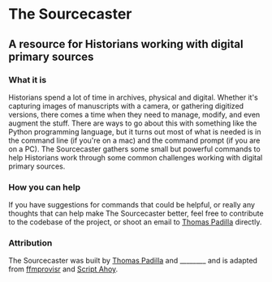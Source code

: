 # The Sourcecaster

## A resource for Historians working with digital primary sources

### What it is

Historians spend a lot of time in archives, physical and digital. Whether it's capturing images of manuscripts with a camera, or gathering digitized versions, there comes a time when they need to manage, modify, and even augment the stuff. There are ways to go about this with something like the Python programming language, but it turns out most of what is needed is in the command line (if you're on a mac) and the command prompt (if you are on a PC). The Sourcecaster gathers some small but powerful commands to help Historians work through some common challenges working with digital primary sources.

### How you can help

If you have suggestions for commands that could be helpful, or really any thoughts that can help make The Sourcecaster better, feel free to contribute to the codebase of the project, or shoot an email to [Thomas Padilla](https://thomaspadilla.org "Thomas Padilla") directly. 


### Attribution

The Sourcecaster was built by [Thomas Padilla](https://thomaspadilla.org "Thomas Padilla") and ________ and is adapted from [ffmprovisr](https://amiaopensource.github.io/ffmprovisr/ "ffmprovisr") and [Script Ahoy](http://dd388.github.io/crals/ "Script Ahoy").
